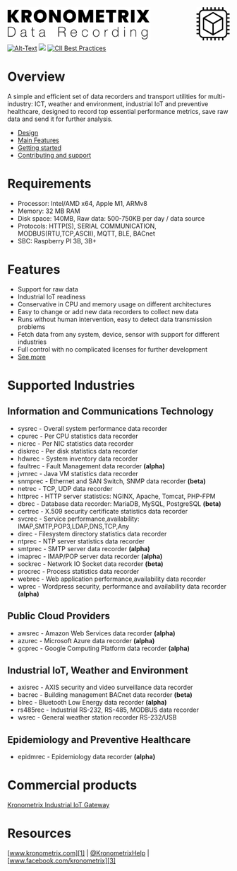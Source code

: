 <img src="/docs/img/KDR-Text.png" align="left" height="74" width="325" />
<img src="/docs/img/KDR.gif" align="right" height="75" width="75" />
<br/><br/>
<br/><br/>

[![Alt-Text](https://img.shields.io/static/v1.svg?label=ver&message=1.8.3&color=success)](docs/start.md)
[![](https://img.shields.io/static/v1.svg?label=license&message=GPL2&color=blue)](LICENSE)
[![CII Best Practices](https://bestpractices.coreinfrastructure.org/projects/1855/badge)](https://bestpractices.coreinfrastructure.org/projects/1855)

# Overview

A simple and efficient set of data recorders and transport utilities for multi-industry: ICT, weather and environment, industrial IoT and preventive healthcare, designed to record top essential performance metrics, save raw data and send it for further analysis.

* [Design](docs/design.md)
* [Main Features](docs/features.md)
* [Getting started](docs/start.md)
* [Contributing and support](docs/contributing.md)

# Requirements

* Processor: Intel/AMD x64, Apple M1, ARMv8
* Memory: 32 MB RAM
* Disk space: 140MB, Raw data: 500-750KB per day / data source
* Protocols: HTTP(S), SERIAL COMMUNICATION, MODBUS(RTU,TCP,ASCII), MQTT, BLE, BACnet
* SBC: Raspberry PI 3B, 3B+

# Features

* Support for raw data
* Industrial IoT readiness
* Conservative in CPU and memory usage on different architectures 
* Easy to change or add new data recorders to collect new data 
* Runs without human intervention, easy to detect data transmission problems
* Fetch data from any system, device, sensor with support for different industries
* Full control with no complicated licenses for further development
* [See more](docs/features.md)

# Supported Industries

## Information and Communications Technology

 * sysrec - Overall system performance data recorder
 * cpurec - Per CPU statistics data recorder
 * nicrec - Per NIC statistics data recorder
 * diskrec - Per disk statistics data recorder
 * hdwrec - System inventory data recorder
 * faultrec - Fault Management data recorder **(alpha)**
 * jvmrec - Java VM statistics data recorder
 * snmprec - Ethernet and SAN Switch, SNMP data recorder **(beta)**
 * netrec - TCP, UDP data recorder
 * httprec - HTTP server statistics: NGINX, Apache, Tomcat, PHP-FPM
 * dbrec - Database data recorder: MariaDB, MySQL, PostgreSQL **(beta)**
 * certrec - X.509 security certificate statistics data recorder
 * svcrec - Service performance,availability: IMAP,SMTP,POP3,LDAP,DNS,TCP,Any
 * direc - Filesystem directory statistics data recorder
 * ntprec - NTP server statistics data recorder
 * smtprec - SMTP server data recorder **(alpha)**
 * imaprec - IMAP/POP server data recorder **(alpha)**
 * sockrec - Network IO Socket data recorder **(beta)**
 * procrec - Process statistics data recorder
 * webrec - Web application performance,availability data recorder
 * wprec - Wordpress security, performance and availability data recorder **(alpha)**

## Public Cloud Providers

 * awsrec - Amazon Web Services data recorder **(alpha)**
 * azurec - Microsoft Azure data recorder **(alpha)**
 * gcprec - Google Computing Platform data recorder **(alpha)**

## Industrial IoT, Weather and Environment

 * axisrec - AXIS security and video surveillance data recorder
 * bacrec - Building management BACnet data recorder **(beta)**
 * blrec - Bluetooth Low Energy data recorder **(alpha)**
 * rs485rec - Industrial RS-232, RS-485, MODBUS data recorder 
 * wsrec - General weather station recorder RS-232/USB

## Epidemiology and Preventive Healthcare  

 * epidmrec - Epidemiology data recorder **(alpha)**

# Commercial products

[Kronometrix Industrial IoT Gateway](https://www.kronometrix.com/products/iotgateway/)

# Resources

[www.kronometrix.com][1] | [@KronometrixHelp][2] | [www.facebook.com/kronometrix][3]


[1]: https://www.kronometrix.com/
[2]: https://twitter.com/KronometrixDDF
[3]: https://www.facebook.com/kronometrix
